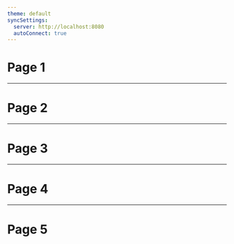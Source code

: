 ```yaml
---
theme: default
syncSettings:
  server: http://localhost:8080
  autoConnect: true
---
```


# Page 1

---

# Page 2

---

# Page 3

---

# Page 4

---

# Page 5

